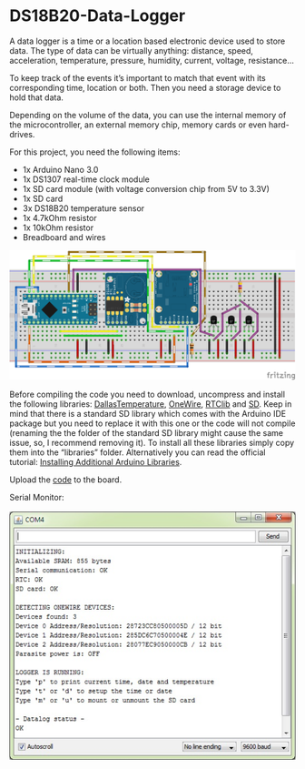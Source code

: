 # DS18B20-Data-Logger

A data logger is a time or a location based electronic device used to store data. The type of data can be virtually anything: distance, speed, acceleration, temperature, pressure, humidity, current, voltage, resistance…

To keep track of the events it’s important to match that event with its corresponding time, location or both. Then you need a storage device to hold that data.

Depending on the volume of the data, you can use the internal memory of the microcontroller, an external memory chip, memory cards or even hard-drives.

For this project, you need the following items:

- 1x Arduino Nano 3.0
- 1x DS1307 real-time clock module
- 1x SD card module (with voltage conversion chip from 5V to 3.3V)
- 1x SD card
- 3x DS18B20 temperature sensor
- 1x 4.7kOhm resistor
- 1x 10kOhm resistor
- Breadboard and wires<br/>

![alt text](resources/DS18B20-Data-Logger_bb.png?raw=true)

Before compiling the code you need to download, uncompress and install the following libraries: [DallasTemperature](https://github.com/milesburton/Arduino-Temperature-Control-Library), [OneWire](https://github.com/PaulStoffregen/OneWire), [RTClib](https://github.com/adafruit/RTClib) and [SD](https://github.com/adafruit/SD). Keep in mind that there is a standard SD library which comes with the Arduino IDE package but you need to replace it with this one or the code will not compile (renaming the the folder of the standard SD library might cause the same issue, so, I recommend removing it). To install all these libraries simply copy them into the “libraries” folder. Alternatively you can read the official tutorial: [Installing Additional Arduino Libraries](http://arduino.cc/en/Guide/Libraries).

Upload the [code](DS18B20_Data_Logger.ino) to the board.

Serial Monitor:<br/>
<br/>
![alt text](resources/SerialMonitor.jpg?raw=true)